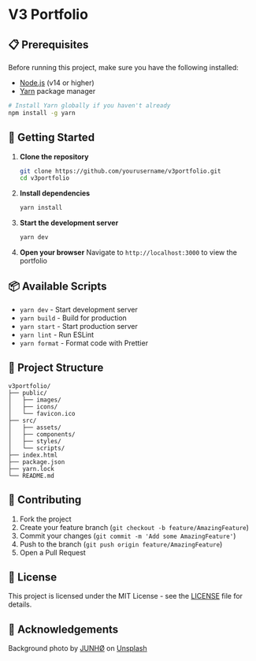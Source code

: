 # V3 Portfolio

## 📋 Prerequisites

Before running this project, make sure you have the following installed:

- [Node.js](https://nodejs.org/) (v14 or higher)
- [Yarn](https://yarnpkg.com/) package manager

```bash
# Install Yarn globally if you haven't already
npm install -g yarn
```

## 🚀 Getting Started

1. **Clone the repository**

   ```bash
   git clone https://github.com/yourusername/v3portfolio.git
   cd v3portfolio
   ```
2. **Install dependencies**

   ```bash
   yarn install
   ```
3. **Start the development server**

   ```bash
   yarn dev
   ```
4. **Open your browser**
   Navigate to `http://localhost:3000` to view the portfolio

## 📦 Available Scripts

- `yarn dev` - Start development server
- `yarn build` - Build for production
- `yarn start` - Start production server
- `yarn lint` - Run ESLint
- `yarn format` - Format code with Prettier

## 📁 Project Structure

```
v3portfolio/
├── public/
│   ├── images/
│   ├── icons/
│   └── favicon.ico
├── src/
│   ├── assets/
│   ├── components/
│   ├── styles/
│   └── scripts/
├── index.html
├── package.json
├── yarn.lock
└── README.md
```

## 🤝 Contributing

1. Fork the project
2. Create your feature branch (`git checkout -b feature/AmazingFeature`)
3. Commit your changes (`git commit -m 'Add some AmazingFeature'`)
4. Push to the branch (`git push origin feature/AmazingFeature`)
5. Open a Pull Request

## 📝 License

This project is licensed under the MIT License - see the [LICENSE](LICENSE) file for details.

## 🌿 Acknowledgements

Background photo by [JUNHØ](https://unsplash.com/@junhochak?utm_content=creditCopyText&utm_medium=referral&utm_source=unsplash) on [Unsplash](https://unsplash.com/photos/green-pine-tree-leaves-in-close-up-photography-K55AXFodyH4?utm_content=creditCopyText&utm_medium=referral&utm_source=unsplash)
